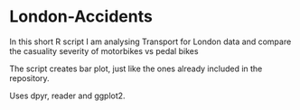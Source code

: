# London-Accidents
In this short R script I am analysing Transport for London data and compare the casuality severity of motorbikes vs pedal bikes 

The script creates bar plot, just like the ones already included in the repository.

Uses dpyr, reader and ggplot2.
